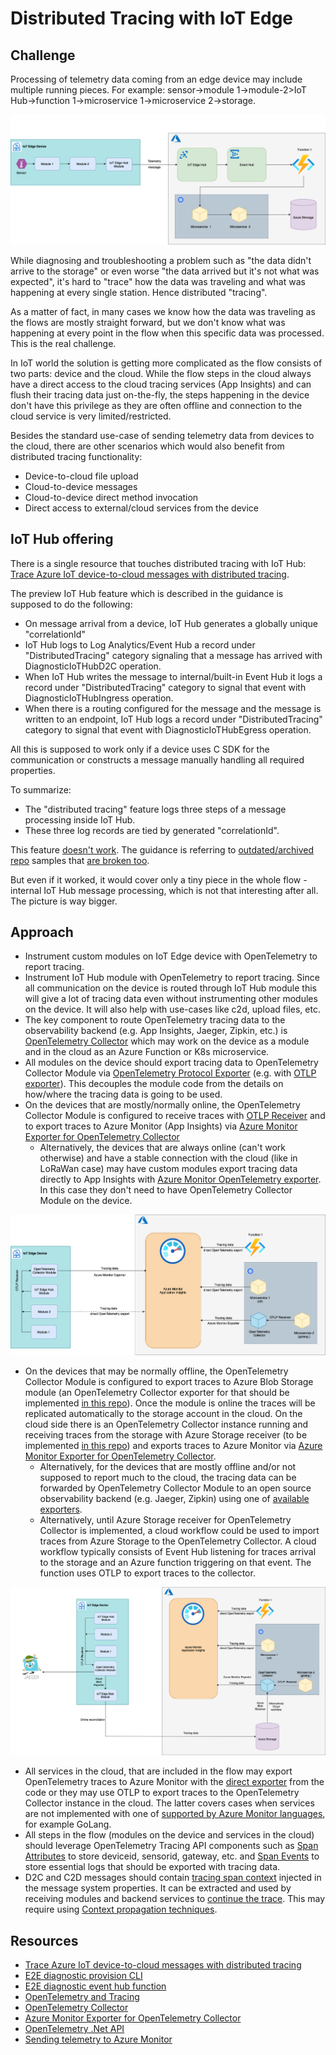 # Distributed Tracing with IoT Edge

## Challenge

Processing of telemetry data coming from an edge device may include multiple running pieces. For example: sensor->module 1->module-2>IoT Hub->function 1->microservice 1->microservice 2->storage.

![iot-flow.png](../images/iot-flow.png)

While diagnosing and troubleshooting a problem such as "the data didn't arrive to the storage" or even worse "the data arrived but it's not what was expected", it's hard to "trace" how the data was traveling and what was happening at every single station. Hence distributed "tracing".

As a matter of fact, in many cases we know how the data was traveling as the flows are mostly straight forward, but we don't know what was happening at every point in the flow when this specific data was processed. This is the real challenge.

In IoT world the solution is getting more complicated as the flow consists of two parts: device and the cloud. While the flow steps in the cloud always have a direct access to the cloud tracing services (App Insights) and can flush their tracing data just on-the-fly, the steps happening in the device don't have this privilege as they are often offline and connection to the cloud service is very limited/restricted.

Besides the standard use-case of sending telemetry data from devices to the cloud, there are other scenarios which would also benefit from distributed tracing functionality:

- Device-to-cloud file upload
- Cloud-to-device messages
- Cloud-to-device direct method invocation
- Direct access to external/cloud services from the device

## IoT Hub offering

There is a single resource that touches distributed tracing with IoT Hub: [Trace Azure IoT device-to-cloud messages with distributed tracing](https://docs.microsoft.com/en-us/azure/iot-hub/iot-hub-distributed-tracing).

The preview IoT Hub feature which is described in the guidance is supposed to do the following:

- On message arrival from a device, IoT Hub generates a globally unique "correlationId"
- IoT Hub logs to Log Analytics/Event Hub a record under "DistributedTracing" category signaling that a message has arrived with DiagnosticIoTHubD2C operation.
- When IoT Hub writes the message to internal/built-in Event Hub it logs a record under "DistributedTracing" category to signal that event with DiagnosticIoTHubIngress operation.
- When there is a routing configured for the message and the message is written to an endpoint, IoT Hub logs a record under "DistributedTracing" category to signal that event with DiagnosticIoTHubEgress operation.

All this is supposed to work only if a device uses C SDK for the communication or constructs a message manually handling all required properties.

To summarize:

- The "distributed tracing" feature logs three steps of a message processing inside IoT Hub.
- These three log records are tied by generated "correlationId".

This feature [doesn't work](https://github.com/MicrosoftDocs/azure-docs/issues/84386).  The guidance is referring to [outdated/archived repo](https://github.com/MicrosoftDocs/azure-docs/issues/84282) samples that [are broken too](https://github.com/Azure-Samples/e2e-diagnostic-provision-cli/issues/12).

But even if it worked, it would cover only a tiny piece in the whole flow - internal IoT Hub message processing, which is not that interesting after all. The picture is way bigger.

## Approach

- Instrument custom modules on IoT Edge device with OpenTelemetry to report tracing.
- Instrument IoT Hub module with OpenTelemetry to report tracing. Since all communication on the device is routed through IoT Hub module this will give a lot of tracing data even without instrumenting other modules on the device. It will also help with use-cases like c2d, upload files, etc.
- The key component to route OpenTelemetry tracing data to the observability backend (e.g. App Insights, Jaeger, Zipkin, etc.) is [OpenTelemetry Collector](https://github.com/open-telemetry/opentelemetry-collector/blob/main/docs/design.md) which may work on the device as a module and in the cloud as an Azure Function or K8s microservice.
- All modules on the device should export tracing data to OpenTelemetry Collector Module via [OpenTelemetry Protocol Exporter](https://github.com/open-telemetry/opentelemetry-specification/blob/main/specification/protocol/exporter.md) (e.g. with [OTLP exporter](https://github.com/open-telemetry/opentelemetry-dotnet/blob/main/src/OpenTelemetry.Exporter.OpenTelemetryProtocol/README.md)). This decouples the module code from the details on how/where the tracing data is going to be used.
- On the devices that are mostly/normally online, the OpenTelemetry Collector Module is configured to receive traces with [OTLP Receiver](https://github.com/open-telemetry/opentelemetry-collector/blob/main/receiver/otlpreceiver/README.md) and to export traces to Azure Monitor (App Insights) via [Azure Monitor Exporter for OpenTelemetry Collector](https://github.com/open-telemetry/opentelemetry-collector-contrib/tree/main/exporter/azuremonitorexporter)
  - Alternatively, the devices that are always online (can't work otherwise) and have a stable connection with the cloud (like in LoRaWan case) may have custom modules export tracing data directly to App Insights with [Azure Monitor OpenTelemetry exporter](https://docs.microsoft.com/en-us/azure/azure-monitor/app/opentelemetry-enable?tabs=net#enable-azure-monitor-application-insights). In this case they don't need to have OpenTelemetry Collector Module on the device.

![online-trace-data.png](../images/online-trace-data.png)

- On the devices that may be normally offline, the OpenTelemetry Collector Module is configured to export traces to Azure Blob Storage module (an OpenTelemetry Collector exporter for that should be implemented [in this repo](https://github.com/open-telemetry/opentelemetry-collector-contrib/tree/main/exporter)). Once the module is online the traces will be replicated automatically to the storage account in the cloud. On the cloud side there is an OpenTelemetry Collector instance running and receiving traces from the storage with Azure Storage receiver (to be implemented [in this repo](https://github.com/open-telemetry/opentelemetry-collector-contrib/tree/main/receiver)) and exports traces to Azure Monitor via [Azure Monitor Exporter for OpenTelemetry Collector](https://github.com/open-telemetry/opentelemetry-collector-contrib/tree/main/exporter/azuremonitorexporter).
  - Alternatively, for the devices that are mostly offline and/or not supposed to report much to the cloud, the tracing data can be forwarded by OpenTelemetry Collector Module to an open source observability backend (e.g. Jaeger, Zipkin) using one of [available exporters](https://github.com/open-telemetry/opentelemetry-collector-contrib/tree/main/exporter).
  - Alternatively, until Azure Storage receiver for OpenTelemetry Collector is implemented, a cloud workflow could be used to import traces from Azure Storage to the OpenTelemetry Collector. A cloud workflow typically consists of Event Hub listening for traces arrival to the storage and an Azure function triggering on that event. The function uses OTLP to export traces to the collector.

![offline-trace-data.png](../images/offline-trace-data.png)

- All services in the cloud, that are included in the flow may export OpenTelemetry traces to Azure Monitor with the [direct exporter](https://docs.microsoft.com/en-us/azure/azure-monitor/app/opentelemetry-overview#sending-your-telemetry) from the code or they may use OTLP to export traces to the OpenTelemetry Collector instance in the cloud. The latter covers cases when services are not implemented with one of [supported by Azure Monitor languages](https://docs.microsoft.com/en-us/azure/azure-monitor/app/platforms), for example GoLang.
- All steps in the flow (modules on the device and services in the cloud) should leverage OpenTelemetry Tracing API components such as [Span Attributes](https://github.com/open-telemetry/opentelemetry-specification/blob/main/specification/trace/api.md#set-attributes) to store deviceid, sensorid, gateway, etc. and [Span Events](https://github.com/open-telemetry/opentelemetry-specification/blob/main/specification/trace/api.md#add-events) to store essential logs that should be exported with tracing data.
- D2C and C2D messages should contain [tracing span context](https://opentelemetry.io/docs/reference/specification/overview/#spancontext) injected in the message system properties. It can be extracted and used by receiving modules and backend services to [continue the trace](https://opentelemetry.io/docs/concepts/data-sources/#traces). This may require using [Context propagation techniques](https://github.com/open-telemetry/opentelemetry-dotnet/blob/main/src/OpenTelemetry.Api/README.md#context-propagation).

## Resources

- [Trace Azure IoT device-to-cloud messages with distributed tracing](https://docs.microsoft.com/en-us/azure/iot-hub/iot-hub-distributed-tracing)
- [E2E diagnostic provision CLI](https://github.com/Azure-Samples/e2e-diagnostic-provision-cli)
- [E2E diagnostic event hub function](https://github.com/Azure-Samples/e2e-diagnostic-eventhub-ai-function)
- [OpenTelemetry and Tracing](https://lightstep.com/blog/opentelemetry-101-what-is-tracing/)
- [OpenTelemetry Collector](https://github.com/open-telemetry/opentelemetry-collector/blob/main/docs/design.md)
- [Azure Monitor Exporter for OpenTelemetry Collector](https://github.com/open-telemetry/opentelemetry-collector-contrib/tree/main/exporter/azuremonitorexporter)
- [OpenTelemetry .Net API](https://github.com/open-telemetry/opentelemetry-dotnet/blob/main/src/OpenTelemetry.Api/README.md#introduction-to-opentelemetry-net-tracing-api)
- [Sending telemetry to Azure Monitor](https://docs.microsoft.com/en-us/azure/azure-monitor/app/opentelemetry-overview#sending-your-telemetry)
